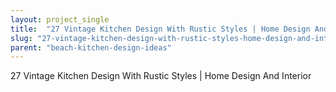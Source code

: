 ```yaml
---
layout: project_single
title:  "27 Vintage Kitchen Design With Rustic Styles | Home Design And Interior"
slug: "27-vintage-kitchen-design-with-rustic-styles-home-design-and-interior"
parent: "beach-kitchen-design-ideas"
---
```

27 Vintage Kitchen Design With Rustic Styles | Home Design And Interior